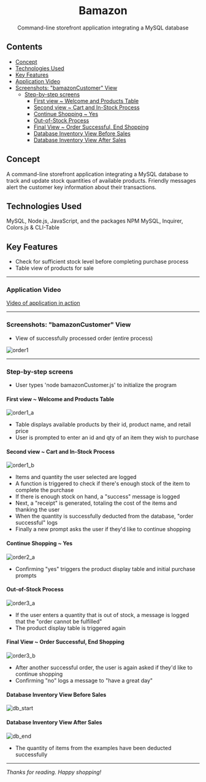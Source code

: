 <h1 align="center">Bamazon</h1>

<div align="center">Command-line storefront application integrating a MySQL database</div>

## Contents

- [Concept](#concept)
- [Technologies Used](#technologies-used)
- [Key Features](#key-features)
- [Application Video](#application-video)
- [Screenshots: "bamazonCustomer" View](#screenshots-bamazoncustomer-view)
  - [Step-by-step screens](#step-by-step-screens)
    - [First view ~ Welcome and Products Table](#first-view-welcome-and-products-table)
    - [Second view ~ Cart and In-Stock Process](#second-view-cart-and-in-stock-process)
    - [Continue Shopping ~ Yes](#continue-shopping-yes)
    - [Out-of-Stock Process](#out-of-stock-process)
    - [Final View ~ Order Successful, End Shopping](#final-view-order-successful-end-shopping)
    - [Database Inventory View Before Sales](#database-inventory-view-before-sales)
    - [Database Inventory View After Sales](#database-inventory-view-after-sales)

## Concept

A command-line storefront application integrating a MySQL database to track and update stock quantities of available products. Friendly messages alert the customer key information about their transactions.

## Technologies Used

MySQL, Node.js, JavaScript, and the packages NPM MySQL, Inquirer, Colors.js & CLI-Table

## Key Features

- Check for sufficient stock level before completing purchase process
- Table view of products for sale

<hr/>

### Application Video

[Video of application in action][2c341124]

  [2c341124]: https://github.com/g33klaura/bamazon/blob/master/screenshots/bamazonCustomer_view.mov "Process Video"

<hr/>

### Screenshots: "bamazonCustomer" View

- View of successfully processed order (entire process)

![order1](screenshots/order1.png)

------
### Step-by-step screens
* User types 'node bamazonCustomer.js' to initialize the program

#### First view ~ Welcome and Products Table

![order1_a](screenshots/order1_a.png)

  * Table displays available products by their id, product name, and retail price
  * User is prompted to enter an id and qty of an item they wish to purchase

#### Second view ~ Cart and In-Stock Process

![order1_b](screenshots/order1_b.png)

  * Items and quantity the user selected are logged
  * A function is triggered to check if there's enough stock of the item to complete the purchase
  * If there is enough stock on hand, a "success" message is logged
  * Next, a "receipt" is generated, totaling the cost of the items and thanking the user
  * When the quantity is successfully deducted from the database, "order successful" logs
  * Finally a new prompt asks the user if they'd like to continue shopping

#### Continue Shopping ~ Yes

![order2_a](screenshots/order2_a.png)

  * Confirming "yes" triggers the product display table and initial purchase prompts

#### Out-of-Stock Process

![order3_a](screenshots/order3_a.png)

  * If the user enters a quantity that is out of stock, a message is logged that the "order cannot be fulfilled"
  * The product display table is triggered again

#### Final View ~ Order Successful, End Shopping

![order3_b](screenshots/order3_b.png)

  * After another successful order, the user is again asked if they'd like to continue shopping
  * Confirming "no" logs a message to "have a great day"

#### Database Inventory View Before Sales

![db_start](screenshots/db_start.png)

#### Database Inventory View After Sales

![db_end](screenshots/db_end.png)

  * The quantity of items from the examples have been deducted successfully

------
_Thanks for reading. Happy shopping!_
